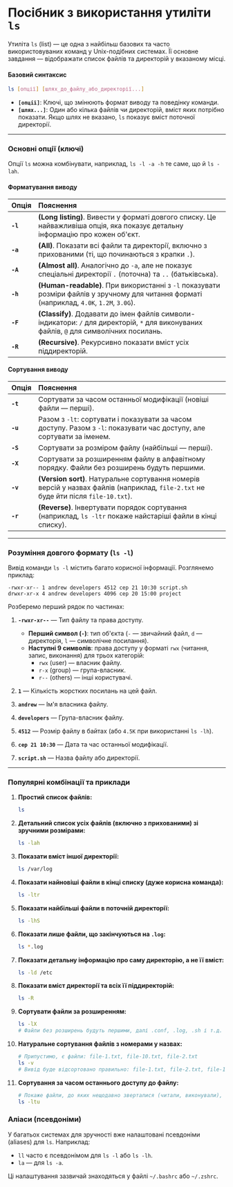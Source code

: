 # Посібник з використання утиліти `ls`

Утиліта `ls` (list) — це одна з найбільш базових та часто використовуваних команд у Unix-подібних системах. Її основне завдання — відображати список файлів та директорій у вказаному місці.

#### **Базовий синтаксис**

```bash
ls [опції] [шлях_до_файлу_або_директорії...]
```

*   **`[опції]`**: Ключі, що змінюють формат виводу та поведінку команди.
*   **`[шлях...]`**: Один або кілька файлів чи директорій, вміст яких потрібно показати. Якщо шлях не вказано, `ls` показує вміст поточної директорії.

---

### **Основні опції (ключі)**

Опції `ls` можна комбінувати, наприклад, `ls -l -a -h` те саме, що й `ls -lah`.

#### **Форматування виводу**
| Опція | Пояснення |
| :--- | :--- |
| **`-l`** | **(Long listing)**. Вивести у форматі довгого списку. Це найважливіша опція, яка показує детальну інформацію про кожен об'єкт. |
| **`-a`** | **(All)**. Показати всі файли та директорії, включно з прихованими (ті, що починаються з крапки `.`). |
| **`-A`** | **(Almost all)**. Аналогічно до `-a`, але не показує спеціальні директорії `.` (поточна) та `..` (батьківська). |
| **`-h`** | **(Human-readable)**. При використанні з `-l` показувати розміри файлів у зручному для читання форматі (наприклад, `4.0K`, `1.2M`, `3.0G`). |
| **`-F`** | **(Classify)**. Додавати до імен файлів символи-індикатори: `/` для директорій, `*` для виконуваних файлів, `@` для символічних посилань. |
| **`-R`** | **(Recursive)**. Рекурсивно показати вміст усіх піддиректорій. |

#### **Сортування виводу**
| Опція | Пояснення |
| :--- | :--- |
| **`-t`** | Сортувати за часом останньої модифікації (новіші файли — перші). |
| **`-u`** | Разом з `-lt`: сортувати і показувати за часом доступу. Разом з `-l`: показувати час доступу, але сортувати за іменем. |
| **`-S`** | Сортувати за розміром файлу (найбільші — перші). |
| **`-X`** | Сортувати за розширенням файлу в алфавітному порядку. Файли без розширень будуть першими. |
| **`-v`** | **(Version sort)**. Натуральне сортування номерів версій у назвах файлів (наприклад, `file-2.txt` не буде йти після `file-10.txt`). |
| **`-r`** | **(Reverse)**. Інвертувати порядок сортування (наприклад, `ls -ltr` покаже найстаріші файли в кінці списку). |

---

### **Розуміння довгого формату (`ls -l`)**

Вивід команди `ls -l` містить багато корисної інформації. Розглянемо приклад:

```
-rwxr-xr-- 1 andrew developers 4512 сер 21 10:30 script.sh
drwxr-xr-x 4 andrew developers 4096 сер 20 15:00 project
```

Розберемо перший рядок по частинах:

1.  **`-rwxr-xr--`** — Тип файлу та права доступу.
    *   **Перший символ (`-`)**: тип об'єкта (`-` — звичайний файл, `d` — директорія, `l` — символічне посилання).
    *   **Наступні 9 символів**: права доступу у форматі `rwx` (читання, запис, виконання) для трьох категорій:
        *   `rwx` (user) — власник файлу.
        *   `r-x` (group) — група-власник.
        *   `r--` (others) — інші користувачі.

2.  **`1`** — Кількість жорстких посилань на цей файл.

3.  **`andrew`** — Ім'я власника файлу.

4.  **`developers`** — Група-власник файлу.

5.  **`4512`** — Розмір файлу в байтах (або `4.5K` при використанні `ls -lh`).

6.  **`сер 21 10:30`** — Дата та час останньої модифікації.

7.  **`script.sh`** — Назва файлу або директорії.

---

### **Популярні комбінації та приклади**

1.  **Простий список файлів:**
    ```bash
    ls
    ```

2.  **Детальний список усіх файлів (включно з прихованими) зі зручними розмірами:**
    ```bash
    ls -lah
    ```

3.  **Показати вміст іншої директорії:**
    ```bash
    ls /var/log
    ```

4.  **Показати найновіші файли в кінці списку (дуже корисна команда):**
    ```bash
    ls -ltr
    ```

5.  **Показати найбільші файли в поточній директорії:**
    ```bash
    ls -lhS
    ```

6.  **Показати лише файли, що закінчуються на `.log`:**
    ```bash
    ls *.log
    ```

7.  **Показати детальну інформацію про саму директорію, а не її вміст:**
    ```bash
    ls -ld /etc
    ```

8.  **Показати вміст директорії та всіх її піддиректорій:**
    ```bash
    ls -R
    ```

9.  **Сортувати файли за розширенням:**
    ```bash
    ls -lX
    # Файли без розширень будуть першими, далі .conf, .log, .sh і т.д.
    ```

10. **Натуральне сортування файлів з номерами у назвах:**
    ```bash
    # Припустимо, є файли: file-1.txt, file-10.txt, file-2.txt
    ls -v
    # Вивід буде відсортовано правильно: file-1.txt, file-2.txt, file-10.txt
    ```

11. **Сортування за часом останнього доступу до файлу:**
    ```bash
    # Покаже файли, до яких нещодавно зверталися (читали, виконували), на початку списку
    ls -ltu
    ```

### **Аліаси (псевдоніми)**

У багатьох системах для зручності вже налаштовані псевдоніми (aliases) для `ls`. Наприклад:
*   `ll` часто є псевдонімом для `ls -l` або `ls -lh`.
*   `la` — для `ls -a`.

Ці налаштування зазвичай знаходяться у файлі `~/.bashrc` або `~/.zshrc`.
